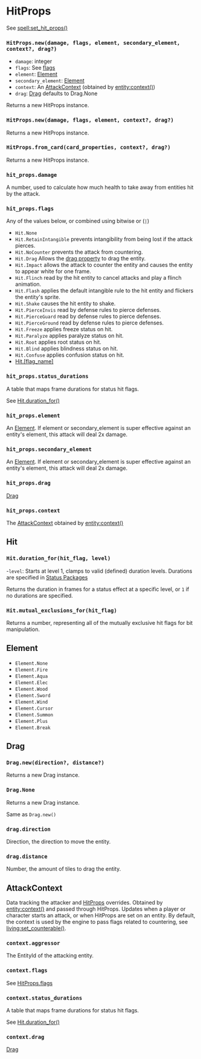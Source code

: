 # HitProps

See [spell:set_hit_props()](/client/lua-api/entity-api/spell#spellset_hit_propshit_props)

### `HitProps.new(damage, flags, element, secondary_element, context?, drag?)`

- `damage`: integer
- `flags`: See [flags](#hit_propsflags)
- `element`: [Element](/client/lua-api/attack-api/hit-props#element)
- `secondary_element`: [Element](/client/lua-api/attack-api/hit-props#element)
- `context`: An [AttackContext](#attackcontext) (obtained by [entity:context()](/client/lua-api/entity-api/entity#entitycontext))
- `drag`: [Drag](#drag) defaults to Drag.None

Returns a new HitProps instance.

### `HitProps.new(damage, flags, element, context?, drag?)`

Returns a new HitProps instance.

### `HitProps.from_card(card_properties, context?, drag?)`

Returns a new HitProps instance.

### `hit_props.damage`

A number, used to calculate how much health to take away from entities hit by the attack.

### `hit_props.flags`

Any of the values below, or combined using bitwise or (`|`)

- `Hit.None`
- `Hit.RetainIntangible` prevents intangibility from being lost if the attack pierces.
- `Hit.NoCounter` prevents the attack from countering.
- `Hit.Drag` Allows the [drag property](#hit_propsdrag) to drag the entity.
- `Hit.Impact` allows the attack to counter the entity and causes the entity to appear white for one frame.
- `Hit.Flinch` read by the hit entity to cancel attacks and play a flinch animation.
- `Hit.Flash` applies the default intangible rule to the hit entity and flickers the entity's sprite.
- `Hit.Shake` causes the hit entity to shake.
- `Hit.PierceInvis` read by defense rules to pierce defenses.
- `Hit.PierceGuard` read by defense rules to pierce defenses.
- `Hit.PierceGround` read by defense rules to pierce defenses.
- `Hit.Freeze` applies freeze status on hit.
- `Hit.Paralyze` applies paralyze status on hit.
- `Hit.Root` applies root status on hit.
- `Hit.Blind` applies blindness status on hit.
- `Hit.Confuse` applies confusion status on hit.
- [Hit.[flag_name]](/client/packages#statuses)

### `hit_props.status_durations`

A table that maps frame durations for status hit flags.

See [Hit.duration_for()](#hitduration_forhit_flag-level)

### `hit_props.element`

An [Element](/client/lua-api/attack-api/hit-props#element). If element or secondary_element is super effective against an entity's element, this attack will deal 2x damage.

### `hit_props.secondary_element`

An [Element](/client/lua-api/attack-api/hit-props#element). If element or secondary_element is super effective against an entity's element, this attack will deal 2x damage.

### `hit_props.drag`

[Drag](#drag)

### `hit_props.context`

The [AttackContext](#attackcontext) obtained by [entity:context()](/client/lua-api/entity-api/entity#entitycontext)

## Hit

### `Hit.duration_for(hit_flag, level)`

-`level`: Starts at level 1, clamps to valid (defined) duration levels.
Durations are specified in [Status Packages](/client/packages#statuses)

Returns the duration in frames for a status effect at a specific level, or `1` if no durations are specified.

### `Hit.mutual_exclusions_for(hit_flag)`

Returns a number, representing all of the mutually exclusive hit flags for bit manipulation.

## Element

- `Element.None`
- `Element.Fire`
- `Element.Aqua`
- `Element.Elec`
- `Element.Wood`
- `Element.Sword`
- `Element.Wind`
- `Element.Cursor`
- `Element.Summon`
- `Element.Plus`
- `Element.Break`

## Drag

### `Drag.new(direction?, distance?)`

Returns a new Drag instance.

### `Drag.None`

Returns a new Drag instance.

Same as `Drag.new()`

### `drag.direction`

Direction, the direction to move the entity.

### `drag.distance`

Number, the amount of tiles to drag the entity.

## AttackContext

Data tracking the attacker and [HitProps](#hitprops) overrides.
Obtained by [entity:context()](/client/lua-api/entity-api/entity#entitycontext) and passed through HitProps.
Updates when a player or character starts an attack, or when HitProps are set on an entity.
By default, the context is used by the engine to pass flags related to countering, see [living:set_counterable()](/client/lua-api/entity-api/living#livingset_counterableenabled).

### `context.aggressor`

The EntityId of the attacking entity.

### `context.flags`

See [HitProps.flags](#hit_propsflags)

### `context.status_durations`

A table that maps frame durations for status hit flags.

See [Hit.duration_for()](#hitduration_forhit_flag-level)

### `context.drag`

[Drag](#drag)
